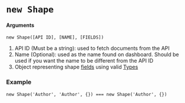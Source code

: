 `new Shape`
===========
#### Arguments
```
new Shape([API ID], [NAME], [FIELDS])
```
1. API ID (Must be a string): used to fetch documents from the API
2. Name (Optional): used as the name found on dashboard. Should be used if you want the name to be different from the API ID
3. Object representing shape [fields](./fields.md) using valid [Types](../src/types.ts)

### Example
```
new Shape('Author', 'Author', {}) === new Shape('Author', {})
```